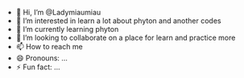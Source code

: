 - 👋 Hi, I’m @Ladymiaumiau
- 👀 I’m interested in learn a lot about phyton and another codes
- 🌱 I’m currently learning phyton
- 💞️ I’m looking to collaborate on a place for learn and practice more
- 📫 How to reach me 
- 😄 Pronouns: ...
- ⚡ Fun fact: ...

<!---
Ladymiaumiau/Ladymiaumiau is a ✨ special ✨ repository because its `README.md` (this file) appears on your GitHub profile.
You can click the Preview link to take a look at your changes.
--->
